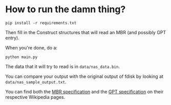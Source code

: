 # How to run the damn thing?

    pip install -r requirements.txt

Then fill in the Construct structures that will read an MBR (and possibly GPT entry).

When you're done, do a:

    python main.py

The data that it will try to read is in `data/nas_data.bin`.

You can compare your output with the original output of fdisk by looking at
`data/nas_sample_output.txt`.

You can find both the [MBR specification](https://en.wikipedia.org/wiki/Master_boot_record)
and the [GPT specification](https://en.wikipedia.org/wiki/GUID_Partition_Table#Partition_table_header_\(LBA_1\))
on their respective Wikipedia pages.
